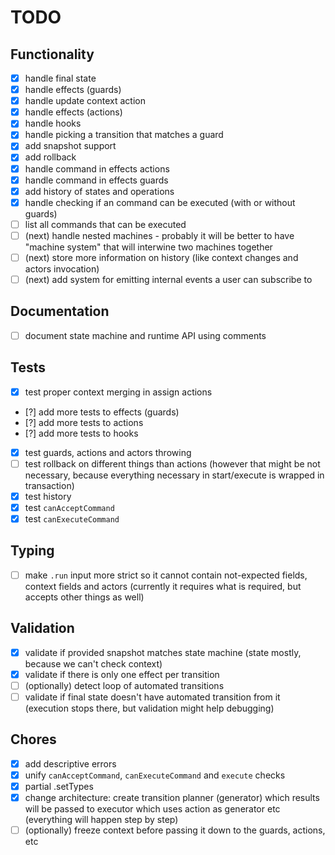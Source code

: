 # TODO

## Functionality

- [x] handle final state
- [x] handle effects (guards)
- [x] handle update context action
- [x] handle effects (actions)
- [x] handle hooks
- [x] handle picking a transition that matches a guard
- [x] add snapshot support
- [x] add rollback
- [x] handle command in effects actions
- [x] handle command in effects guards
- [x] add history of states and operations
- [x] handle checking if an command can be executed (with or without guards)
- [ ] list all commands that can be executed
- [ ] (next) handle nested machines - probably it will be better to have "machine system" that will interwine two machines together
- [ ] (next) store more information on history (like context changes and actors invocation)
- [ ] (next) add system for emitting internal events a user can subscribe to

## Documentation

- [ ] document state machine and runtime API using comments

## Tests

- [x] test proper context merging in assign actions
- [?] add more tests to effects (guards)
- [?] add more tests to actions
- [?] add more tests to hooks
- [x] test guards, actions and actors throwing
- [ ] test rollback on different things than actions (however that might be not necessary, because everything necessary in start/execute is wrapped in transaction)
- [x] test history
- [x] test `canAcceptCommand`
- [x] test `canExecuteCommand` 

## Typing

- [ ] make `.run` input more strict so it cannot contain not-expected fields, context fields and actors (currently it requires what is required, but accepts other things as well)

## Validation

- [x] validate if provided snapshot matches state machine (state mostly, because we can't check context)
- [x] validate if there is only one effect per transition
- [ ] (optionally) detect loop of automated transitions
- [ ] validate if final state doesn't have automated transition from it (execution stops there, but validation might help debugging) 

## Chores

- [x] add descriptive errors
- [x] unify `canAcceptCommand`, `canExecuteCommand` and `execute` checks
- [x] partial .setTypes
- [x] change architecture: create transition planner (generator) which results will be passed to executor which uses action as generator etc (everything will happen step by step)
- [ ] (optionally) freeze context before passing it down to the guards, actions, etc
